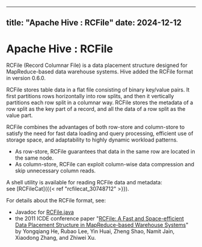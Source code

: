 ---

title: "Apache Hive : RCFile"
date: 2024-12-12
----------------

# Apache Hive : RCFile

RCFile (Record Columnar File) is a data placement structure designed for MapReduce-based data warehouse systems. Hive added the RCFile format in version 0.6.0.

RCFile stores table data in a flat file consisting of binary key/value pairs. It first partitions rows horizontally into row splits, and then it vertically partitions each row split in a columnar way. RCFile stores the metadata of a row split as the key part of a record, and all the data of a row split as the value part.

RCFile combines the advantages of both row-store and column-store to satisfy the need for fast data loading and query processing, efficient use of storage space, and adaptability to highly dynamic workload patterns.

* As row-store, RCFile guarantees that data in the same row are located in the same node.
* As column-store, RCFile can exploit column-wise data compression and skip unnecessary column reads.

A shell utility is available for reading RCFile data and metadata: see [RCFileCat]({{< ref "rcfilecat_30748712" >}}).

For details about the RCFile format, see:

* Javadoc for [RCFile.java](http://hive.apache.org/javadocs/r1.0.1/api/org/apache/hadoop/hive/ql/io/RCFile.html)
* the 2011 ICDE conference paper "[RCFile: A Fast and Space-efficient Data Placement Structure in MapReduce-based Warehouse Systems](http://www.cse.ohio-state.edu/hpcs/WWW/HTML/publications/papers/TR-11-4.pdf)" by Yongqiang He, Rubao Lee, Yin Huai, Zheng Shao, Namit Jain, Xiaodong Zhang, and Zhiwei Xu.

 

